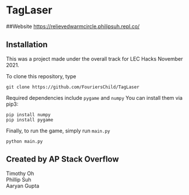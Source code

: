 # TagLaser

##Website
https://relievedwarmcircle.philipsuh.repl.co/

## Installation
This was a project made under the overall track for LEC Hacks November 2021.

To clone this repository, type
```
git clone https://github.com/FouriersChild/TagLaser
```

Required dependencies include ```pygame``` and ```numpy```
You can install them via pip3:

```
pip install numpy
pip install pygame
```

Finally, to run the game, simply run ```main.py```

```
python main.py
```

## Created by AP Stack Overflow
Timothy Oh  
Phillip Suh  
Aaryan Gupta  
